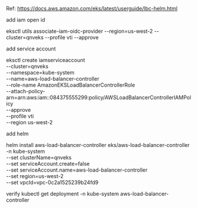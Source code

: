 Ref: https://docs.aws.amazon.com/eks/latest/userguide/lbc-helm.html

add  iam open id

eksctl utils associate-iam-oidc-provider --region=us-west-2 --cluster=qnveks --profile vti --approve

add service account

eksctl create iamserviceaccount \
  --cluster=qnveks \
  --namespace=kube-system \
  --name=aws-load-balancer-controller \
  --role-name AmazonEKSLoadBalancerControllerRole \
  --attach-policy-arn=arn:aws:iam::084375555299:policy/AWSLoadBalancerControllerIAMPolicy \
  --approve \
  --profile vti \
  --region us-west-2

add helm

helm install aws-load-balancer-controller eks/aws-load-balancer-controller \
  -n kube-system \
  --set clusterName=qnveks \
  --set serviceAccount.create=false \
  --set serviceAccount.name=aws-load-balancer-controller \
  --set region=us-west-2 \
  --set vpcId=vpc-0c2a1525239b24fd9

verify
kubectl get deployment -n kube-system aws-load-balancer-controller